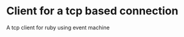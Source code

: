 Client for a tcp based connection
===================================
A tcp client for ruby using event machine
